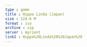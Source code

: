 ```yaml
---
type : game
title : Hippa Linda (Japan)
size : 124.6 M
format : iso
archive : zip
server : myrient
link2 : Hippa%20Linda%20%28Japan%29
---
```

